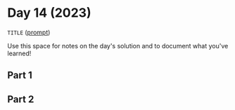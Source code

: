# Day 14 (2023)

`TITLE` ([prompt](https://adventofcode.com/2023/day/14))

Use this space for notes on the day's solution and to document what you've learned!

## Part 1

## Part 2

